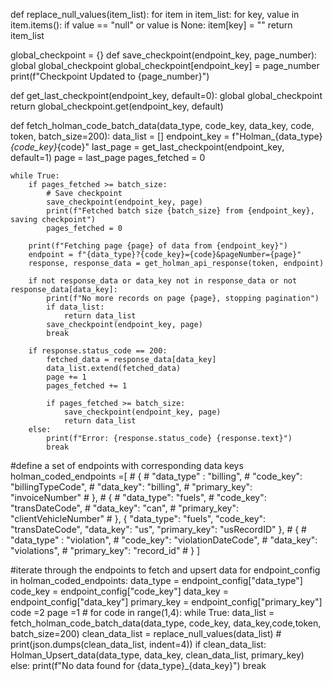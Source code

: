 def replace_null_values(item_list):
    for item in item_list:
        for key, value in item.items():
            if value == "null" or value is None:
                item[key] = ""
    return item_list



global_checkpoint = {}
def save_checkpoint(endpoint_key, page_number):
    global global_checkpoint
    global_checkpoint[endpoint_key] = page_number
    print(f"Checkpoint Updated to {page_number}")


def get_last_checkpoint(endpoint_key, default=0):
    global global_checkpoint
    return global_checkpoint.get(endpoint_key, default)


    

def fetch_holman_code_batch_data(data_type, code_key, data_key, code, token, batch_size=200):
    data_list = []
    endpoint_key = f"Holman_{data_type}_{code_key}_{code}"
    last_page = get_last_checkpoint(endpoint_key, default=1)
    page = last_page
    pages_fetched = 0
    
    while True:
        if pages_fetched >= batch_size:
            # Save checkpoint
            save_checkpoint(endpoint_key, page)
            print(f"Fetched batch size {batch_size} from {endpoint_key}, saving checkpoint")
            pages_fetched = 0
        
        print(f"Fetching page {page} of data from {endpoint_key}")
        endpoint = f"{data_type}?{code_key}={code}&pageNumber={page}"
        response, response_data = get_holman_api_response(token, endpoint)
        
        if not response_data or data_key not in response_data or not response_data[data_key]:
            print(f"No more records on page {page}, stopping pagination")
            if data_list:
                return data_list
            save_checkpoint(endpoint_key, page)
            break

        if response.status_code == 200:
            fetched_data = response_data[data_key]
            data_list.extend(fetched_data)
            page += 1
            pages_fetched += 1
            
            if pages_fetched >= batch_size:
                save_checkpoint(endpoint_key, page)
                return data_list    
        else:
            print(f"Error: {response.status_code} {response.text}")
            break

#define a set of endpoints with corresponding data keys
holman_coded_endpoints =[
    # {
    #     "data_type" : "billing",
    #     "code_key": "billingTypeCode",
    #     "data_key": "billing",
    #     "primary_key": "invoiceNumber"
    #  },
    # {
    #     "data_type": "fuels",
    #     "code_key": "transDateCode",
    #     "data_key": "can",
    #     "primary_key": "clientVehicleNumber"
    # },
    {
        "data_type": "fuels",
        "code_key": "transDateCode",
        "data_key": "us",
        "primary_key": "usRecordID"
    },
    # {
    #     "data_type" : "violation",
    #     "code_key": "violationDateCode",
    #     "data_key": "violations",
    #     "primary_key": "record_id"
    # }
]
   

#iterate through the endpoints to fetch and upsert data
for endpoint_config in holman_coded_endpoints:
    data_type = endpoint_config["data_type"]
    code_key = endpoint_config["code_key"]
    data_key = endpoint_config["data_key"]
    primary_key = endpoint_config["primary_key"]
    code =2
    page =1
    # for code in range(1,4):
    while True:
        data_list = fetch_holman_code_batch_data(data_type, code_key, data_key,code,token, batch_size=200)
        clean_data_list = replace_null_values(data_list)
        # print(json.dumps(clean_data_list, indent=4))
        if clean_data_list:
            Holman_Upsert_data(data_type, data_key, clean_data_list, primary_key)
        else:
            print(f"No data found for {data_type}_{data_key}")
            break
